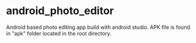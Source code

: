 # android_photo_editor
Android based photo editing app build with android studio.
APK file is found in "apk" folder located in the root directory.
